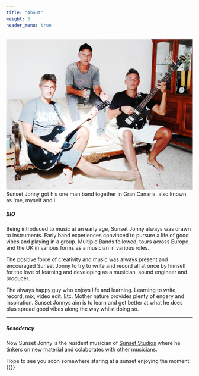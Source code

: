 ```yaml
---
title: "About"
weight: 3
header_menu: true
---
```


<!-- 
Neither embedded figure shortcode, nor Markdown hook were able to render image from asset. 
You would have to .Resouces.GetMatch via custom shortcode.
![Jane Doe](/images/asset-happy-ethnic-woman-sitting-at-table-with-laptop-3769021.jpg) 
-->
![Sunset Jonny](/images/sunsetjonnyTripplets.jpg) 
Sunset Jonny got his one man band together in Gran Canaria, also known as 'me, myself and I'.

##### BIO

Being introduced to music at an early age, Sunset Jonny always was drawn to instruments.
Early band experiences convinced to pursure a life of good vibes and playing in a group.
Multiple Bands followed, tours across Europe and the UK in various forms as a musician in various roles.

The positive force of creativity and music was always present and encouraged Sunset Jonny to try to write and record all at once by himself for the love of learning and developing as a musician, sound engineer and producer.

The always happy guy who enjoys life and learning. Learning to write, record, mix, video edit. Etc. 
Mother nature provides plenty of engery and inspiration. 
Sunset Jonnys aim is to learn and get better at what he does plus spread good vibes along the way whilst doing so. 


----

##### Resedency

Now Sunset Jonny is the resident musician of [Sunset Studios](https://sunset-studios.one) where he tinkers on new material and colaborates with other musicians.

Hope to see you soon somewhere staring at a sunset enjoying the moment. {{<icon class="fa fa-sun">}}